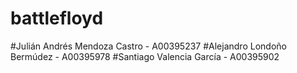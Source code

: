 # battlefloyd

#Julián Andrés Mendoza Castro - A00395237
#Alejandro Londoño Bermúdez - A00395978
#Santiago Valencia García - A00395902